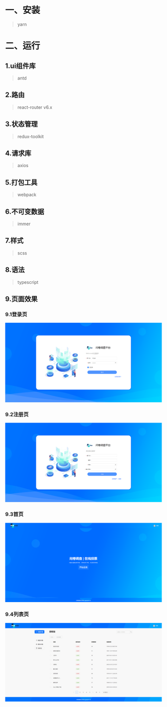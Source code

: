 # 一、安装
> yarn 
# 二、运行
## 1.ui组件库
> antd
## 2.路由
> react-router v6.x
## 3.状态管理
> redux-toolkit
## 4.请求库
> axios
## 5.打包工具
> webpack
## 6.不可变数据
> immer
## 7.样式
> scss
## 8.语法
> typescript

## 9.页面效果

### 9.1登录页

![image-20240514171129806](.\public\md\image-20240514171129806.png)

### 9.2注册页

![image-20240514171228017](.\public\md\\image-20240514171228017.png)

### 9.3首页

![image-20240514171307076](.\public\md\image-20240514171307076.png)

### 9.4列表页

![recording](.\public\md\recording.gif)

